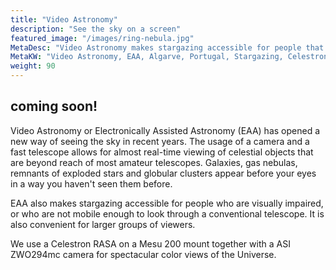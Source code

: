 ```yaml
---
title: "Video Astronomy"
description: "See the sky on a screen"
featured_image: "/images/ring-nebula.jpg"
MetaDesc: "Video Astronomy makes stargazing accessible for people that have difficulties looking through conventional telescopes. It also allows for almost real-time viewing of objects that are difficult to see visually and shows them in color "
MetaKW: "Video Astronomy, EAA, Algarve, Portugal, Stargazing, Celestron, RASA, Telescope, Camera, Electronically Assisted Astronomy"
weight: 90
---
```

## coming soon!

Video Astronomy or Electronically Assisted Astronomy (EAA) has opened a new way of seeing the sky in recent years.
The usage of a camera and a fast telescope allows for almost real-time viewing of celestial objects that are beyond reach of most amateur telescopes.
Galaxies, gas nebulas, remnants of exploded stars and globular clusters appear before your eyes in a way you haven't seen them before.

<!--more-->

EAA also makes stargazing accessible for people who are visually impaired,
or who are not mobile enough to look through a conventional telescope.
It is also convenient for larger groups of viewers.

We use a Celestron RASA on a Mesu 200 mount together with a ASI ZWO294mc camera for spectacular color views of the Universe.
